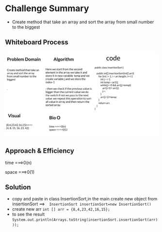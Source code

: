 # Challenge Summary
- Create method that take an array and sort the array from small number to the biggest 
  

## Whiteboard Process
![codechallenge26.jpg](codechallenge26.jpg)

## Approach & Efficiency
time ===>0(n)


space ===>0(1)

## Solution

- copy and paste in class InsertionSort,in the main create new object from insertionSort ==>`  InsertionSort insertionSort=new InsertionSort()`
- create new arr `int [] arr = {8,4,23,42,16,15};`
- to see the result `System.out.println(Arrays.toString(insertionSort.insertionSort(arr)));`


